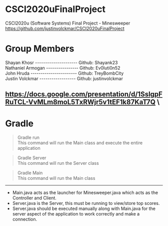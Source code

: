 # CSCI2020uFinalProject

CSCI2020u (Software Systems) Final Project - Minesweeper \
https://github.com/justinvolckmar/CSCI2020uFinalProject

# Group Members
Shayan Khosr --------------------- Github: Shayank23 \
Nathaniel Armogan ---------------- Github: Ev0luti0n52 \
John Hruda -----------------------	Github: TreyBombCity \
Justin Volckmar ------------------ Github: justinvolckmar

https://docs.google.com/presentation/d/1SslgpFRuTCL-VvMLm8moL5TxRWjr5v1tEF1k87KaT7Q \
-------------------------------------------------------------------------------------------
# Gradle

> Gradle run \
This command will run the Main class and execute the entire application

> Gradle Server \
This command will run the Server class

> Gradle Main \
This command will run the Main class
-------------------------------------------------------------------------------------------
- Main.java acts as the launcher for Minesweeper.java which acts as the Controller and Client.
- Server.java is the Server, this must be running to view/store top scores.
- Server.java should be executed manually along with Main.java for the server aspect of the application 
  to work correctly and make a connection.